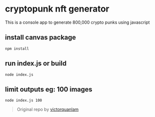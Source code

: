 ﻿# cryptopunk nft generator

This is a console app to generate 800,000 crypto punks using javascript

## install canvas package

`npm install`

## run index.js or build

`node index.js `

## limit outputs eg: 100 images

`node index.js 100`

> Original repo by [victorquanlam](https://github.com/victorquanlam/cryptopunk-nft-generator)
